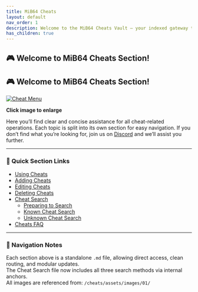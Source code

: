 ```yaml
---
title: MiB64 Cheats
layout: default
nav_order: 1
description: Welcome to the MiB64 Cheats Vault – your indexed gateway to cheat mastery.
has_children: true
---
```



<!-- VaultEcho: MiB64 Cheats Protocol Activated -->

## 🎮 Welcome to MiB64 Cheats Section!

## 🎮 Welcome to MiB64 Cheats Section!

[![Cheat Menu](/cheats/assets/images/01/Cheat11-300x259.png)](/cheats/assets/images/01/Cheat11.png)
<p class="has-text-align-center"><strong>Click image to enlarge</strong></p>
<!-- ClauseEcho: Using Cheats Image -->


Here you’ll find clear and concise assistance for all cheat-related operations. Each topic is split into its own section for easy navigation. If you don’t find what you’re looking for, join us on [Discord](https://discord.gg/ha7HWAFE8u) and we’ll assist you further.

---

### 📂 Quick Section Links

- [Using Cheats](./using-cheats.md)
- [Adding Cheats](./adding-cheats.md)
- [Editing Cheats](./editing-cheats.md)
- [Deleting Cheats](./deleting-cheats.md)
- [Cheat Search](./cheat-search.md)
  - [Preparing to Search](./cheat-search.md#preparing-to-search)
  - [Known Cheat Search](./cheat-search.md#known-cheat-search)
  - [Unknown Cheat Search](./cheat-search.md#unknown-cheat-search)
- [Cheats FAQ](./cheats-faq.md)

---

### 🧭 Navigation Notes

Each section above is a standalone `.md` file, allowing direct access, clean routing, and modular updates.  
The Cheat Search file now includes all three search methods via internal anchors.  
All images are referenced from: `/cheats/assets/images/01/`

